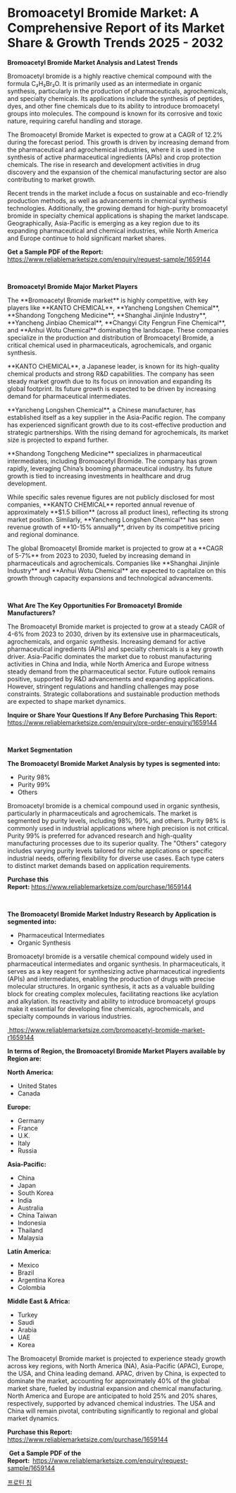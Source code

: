 <p><h1>Bromoacetyl Bromide Market: A Comprehensive Report of its Market Share & Growth Trends 2025 - 2032</h1></p><p><strong>Bromoacetyl Bromide Market Analysis and Latest Trends</strong></p>
<p><p>Bromoacetyl bromide is a highly reactive chemical compound with the formula C₂H₂Br₂O. It is primarily used as an intermediate in organic synthesis, particularly in the production of pharmaceuticals, agrochemicals, and specialty chemicals. Its applications include the synthesis of peptides, dyes, and other fine chemicals due to its ability to introduce bromoacetyl groups into molecules. The compound is known for its corrosive and toxic nature, requiring careful handling and storage.</p><p>The Bromoacetyl Bromide Market is expected to grow at a CAGR of 12.2% during the forecast period. This growth is driven by increasing demand from the pharmaceutical and agrochemical industries, where it is used in the synthesis of active pharmaceutical ingredients (APIs) and crop protection chemicals. The rise in research and development activities in drug discovery and the expansion of the chemical manufacturing sector are also contributing to market growth.</p><p>Recent trends in the market include a focus on sustainable and eco-friendly production methods, as well as advancements in chemical synthesis technologies. Additionally, the growing demand for high-purity bromoacetyl bromide in specialty chemical applications is shaping the market landscape. Geographically, Asia-Pacific is emerging as a key region due to its expanding pharmaceutical and chemical industries, while North America and Europe continue to hold significant market shares.</p></p>
<p><strong>Get a Sample PDF of the Report:&nbsp;</strong> <a href="https://www.reliablemarketsize.com/enquiry/request-sample/1659144?utm_campaign=1886&utm_medium=2&utm_source=Github&utm_content=ia&utm_term=26012025&utm_id=bromoacetyl-bromide">https://www.reliablemarketsize.com/enquiry/request-sample/1659144</a></p>
<p>&nbsp;</p>
<p><strong>Bromoacetyl Bromide Major Market Players</strong></p>
<p><p>The **Bromoacetyl Bromide market** is highly competitive, with key players like **KANTO CHEMICAL**, **Yancheng Longshen Chemical**, **Shandong Tongcheng Medicine**, **Shanghai Jinjinle Industry**, **Yancheng Jinbiao Chemical**, **Changyi City Fengrun Fine Chemical**, and **Anhui Wotu Chemical** dominating the landscape. These companies specialize in the production and distribution of Bromoacetyl Bromide, a critical chemical used in pharmaceuticals, agrochemicals, and organic synthesis.</p><p>**KANTO CHEMICAL**, a Japanese leader, is known for its high-quality chemical products and strong R&D capabilities. The company has seen steady market growth due to its focus on innovation and expanding its global footprint. Its future growth is expected to be driven by increasing demand for pharmaceutical intermediates.</p><p>**Yancheng Longshen Chemical**, a Chinese manufacturer, has established itself as a key supplier in the Asia-Pacific region. The company has experienced significant growth due to its cost-effective production and strategic partnerships. With the rising demand for agrochemicals, its market size is projected to expand further.</p><p>**Shandong Tongcheng Medicine** specializes in pharmaceutical intermediates, including Bromoacetyl Bromide. The company has grown rapidly, leveraging China’s booming pharmaceutical industry. Its future growth is tied to increasing investments in healthcare and drug development.</p><p>While specific sales revenue figures are not publicly disclosed for most companies, **KANTO CHEMICAL** reported annual revenue of approximately **$1.5 billion** (across all product lines), reflecting its strong market position. Similarly, **Yancheng Longshen Chemical** has seen revenue growth of **10-15% annually**, driven by its competitive pricing and regional dominance.</p><p>The global Bromoacetyl Bromide market is projected to grow at a **CAGR of 5-7%** from 2023 to 2030, fueled by increasing demand in pharmaceuticals and agrochemicals. Companies like **Shanghai Jinjinle Industry** and **Anhui Wotu Chemical** are expected to capitalize on this growth through capacity expansions and technological advancements.</p></p>
<p>&nbsp;</p>
<p><strong>What Are The Key Opportunities For Bromoacetyl Bromide Manufacturers?</strong></p>
<p><p>The Bromoacetyl Bromide market is projected to grow at a steady CAGR of 4-6% from 2023 to 2030, driven by its extensive use in pharmaceuticals, agrochemicals, and organic synthesis. Increasing demand for active pharmaceutical ingredients (APIs) and specialty chemicals is a key growth driver. Asia-Pacific dominates the market due to robust manufacturing activities in China and India, while North America and Europe witness steady demand from the pharmaceutical sector. Future outlook remains positive, supported by R&D advancements and expanding applications. However, stringent regulations and handling challenges may pose constraints. Strategic collaborations and sustainable production methods are expected to shape market dynamics.</p></p>
<p><strong>Inquire or Share Your Questions If Any Before Purchasing This Report:</strong> <a href="https://www.reliablemarketsize.com/enquiry/pre-order-enquiry/1659144?utm_campaign=1886&utm_medium=2&utm_source=Github&utm_content=ia&utm_term=26012025&utm_id=bromoacetyl-bromide">https://www.reliablemarketsize.com/enquiry/pre-order-enquiry/1659144</a></p>
<p>&nbsp;</p>
<p><strong>Market Segmentation</strong></p>
<p><strong>The Bromoacetyl Bromide Market Analysis by types is segmented into:</strong></p>
<p><ul><li>Purity 98%</li><li>Purity 99%</li><li>Others</li></ul></p>
<p><p>Bromoacetyl bromide is a chemical compound used in organic synthesis, particularly in pharmaceuticals and agrochemicals. The market is segmented by purity levels, including 98%, 99%, and others. Purity 98% is commonly used in industrial applications where high precision is not critical. Purity 99% is preferred for advanced research and high-quality manufacturing processes due to its superior quality. The "Others" category includes varying purity levels tailored for niche applications or specific industrial needs, offering flexibility for diverse use cases. Each type caters to distinct market demands based on application requirements.</p></p>
<p><strong>Purchase this Report:&nbsp;</strong><a href="https://www.reliablemarketsize.com/purchase/1659144?utm_campaign=1886&utm_medium=2&utm_source=Github&utm_content=ia&utm_term=26012025&utm_id=bromoacetyl-bromide">https://www.reliablemarketsize.com/purchase/1659144</a></p>
<p>&nbsp;</p>
<p><strong>The Bromoacetyl Bromide Market Industry Research by Application is segmented into:</strong></p>
<p><ul><li>Pharmaceutical Intermediates</li><li>Organic Synthesis</li></ul></p>
<p><p>Bromoacetyl bromide is a versatile chemical compound widely used in pharmaceutical intermediates and organic synthesis. In pharmaceuticals, it serves as a key reagent for synthesizing active pharmaceutical ingredients (APIs) and intermediates, enabling the production of drugs with precise molecular structures. In organic synthesis, it acts as a valuable building block for creating complex molecules, facilitating reactions like acylation and alkylation. Its reactivity and ability to introduce bromoacetyl groups make it essential for developing fine chemicals, agrochemicals, and specialty compounds in various industries.</p></p>
<p><a href="https://www.reliablemarketsize.com/bromoacetyl-bromide-market-r1659144?utm_campaign=1886&utm_medium=2&utm_source=Github&utm_content=ia&utm_term=26012025&utm_id=bromoacetyl-bromide">&nbsp;https://www.reliablemarketsize.com/bromoacetyl-bromide-market-r1659144</a></p>
<p><strong>In terms of Region, the Bromoacetyl Bromide Market Players available by Region are:</strong></p>
<p>
    <p> <strong> North America: </strong>
        <ul>
            <li>United States</li>
            <li>Canada</li>
        </ul>
        </p> 
    <p> <strong> Europe: </strong>
        <ul>
            <li>Germany</li>
            <li>France</li>
            <li>U.K.</li>
            <li>Italy</li>
            <li>Russia</li>
        </ul>
        </p> 
    <p> <strong> Asia-Pacific: </strong>
        <ul>
            <li>China</li>
            <li>Japan</li>
            <li>South Korea</li>
            <li>India</li>
            <li>Australia</li>
            <li>China Taiwan</li>
            <li>Indonesia</li>
            <li>Thailand</li>
            <li>Malaysia</li>
        </ul>
        </p> 
    <p> <strong> Latin America: </strong>
        <ul>
            <li>Mexico</li>
            <li>Brazil</li>
            <li>Argentina Korea</li>
            <li>Colombia</li>
        </ul>
        </p> 
    <p> <strong> Middle East & Africa: </strong>
        <ul>
            <li>Turkey</li>
            <li>Saudi</li>
            <li>Arabia</li>
            <li>UAE</li>
            <li>Korea</li>
        </ul>
    </p>
    </p>
<p><p>The Bromoacetyl Bromide market is projected to experience steady growth across key regions, with North America (NA), Asia-Pacific (APAC), Europe, the USA, and China leading demand. APAC, driven by China, is expected to dominate the market, accounting for approximately 40% of the global market share, fueled by industrial expansion and chemical manufacturing. North America and Europe are anticipated to hold 25% and 20% shares, respectively, supported by advanced chemical industries. The USA and China will remain pivotal, contributing significantly to regional and global market dynamics.</p></p>
<p><strong>Purchase this Report: </strong><a href="https://www.reliablemarketsize.com/purchase/1659144?utm_campaign=1886&utm_medium=2&utm_source=Github&utm_content=ia&utm_term=26012025&utm_id=bromoacetyl-bromide">https://www.reliablemarketsize.com/purchase/1659144</a></p>
<p>&nbsp;<strong>Get a Sample PDF of the Report:&nbsp;&nbsp;</strong><a href="https://www.reliablemarketsize.com/enquiry/request-sample/1659144?utm_campaign=1886&utm_medium=2&utm_source=Github&utm_content=ia&utm_term=26012025&utm_id=bromoacetyl-bromide">https://www.reliablemarketsize.com/enquiry/request-sample/1659144</a></p>
<p><strong></strong></p>
<p><p><a href="https://github.com/laholand/Market-Research-Report-List-7/blob/main/357273334164.md?utm_campaign=1886&utm_medium=2&utm_source=Github&utm_content=ia&utm_term=26012025&utm_id=bromoacetyl-bromide">프로틴 칩</a></p></p>